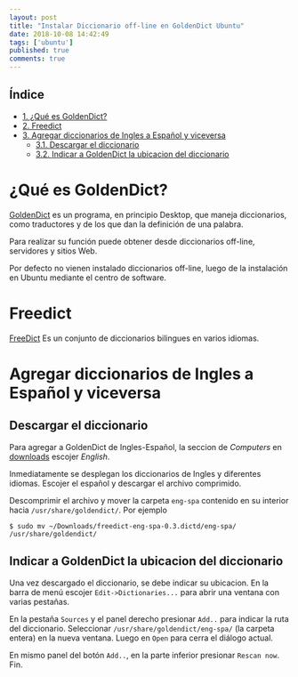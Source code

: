 ```yaml
---
layout: post
title: "Instalar Diccionario off-line en GoldenDict Ubuntu"
date: 2018-10-08 14:42:49
tags: ['ubuntu']
published: true
comments: true
---
```


<div id="table-of-contents">
<h2>&Iacute;ndice</h2>
<div id="text-table-of-contents">
<ul>
<li><a href="#sec-1">1. ¿Qué es GoldenDict?</a></li>
<li><a href="#sec-2">2. Freedict</a></li>
<li><a href="#sec-3">3. Agregar diccionarios de Ingles a Español y viceversa</a>
<ul>
<li><a href="#sec-3-1">3.1. Descargar el diccionario</a></li>
<li><a href="#sec-3-2">3.2. Indicar a GoldenDict la ubicacion del diccionario</a></li>
</ul>
</li>
</ul>
</div>
</div>


# ¿Qué es GoldenDict?<a id="sec-1" name="sec-1"></a>

[GoldenDict](https://github.com/goldendict/goldendict) es un programa, en principio Desktop, que maneja
diccionarios, como traductores y de los que dan la definición de una
palabra. 

Para realizar su función puede obtener desde diccionarios off-line,
servidores y sitios Web.

Por defecto no vienen instalado diccionarios off-line, luego de la
instalación en Ubuntu mediante el centro de software.

# Freedict<a id="sec-2" name="sec-2"></a>

[FreeDict](https://freedict.org) Es un conjunto de diccionarios bilingues en varios idiomas. 

# Agregar diccionarios de Ingles a Español y viceversa<a id="sec-3" name="sec-3"></a>

## Descargar el diccionario<a id="sec-3-1" name="sec-3-1"></a>

Para agregar a GoldenDict de Ingles-Español, la seccion de *Computers*
en [downloads](https://freedict.org/downloads/) escojer *English*.

Inmediatamente se desplegan los diccionarios de Ingles y diferentes
idiomas. Escojer el español y descargar el archivo comprimido.

Descomprimir el archivo y mover la carpeta `eng-spa` contenido en su
interior hacia `/usr/share/goldendict/`. Por ejemplo

    $ sudo mv ~/Downloads/freedict-eng-spa-0.3.dictd/eng-spa/ /usr/share/goldendict/

## Indicar a GoldenDict la ubicacion del diccionario<a id="sec-3-2" name="sec-3-2"></a>

Una vez descargado el diccionario, se debe indicar su ubicacion. En la
barra de menú escojer `Edit->Dictionaries...` para abrir una ventana
con varias pestañas.

En la pestaña `Sources` y el panel derecho presionar `Add..` para
indicar la ruta del diccionario. Seleccionar
`/usr/share/goldendict/eng-spa/` (la carpeta entera) en la nueva
ventana. Luego en `Open` para cerra el diálogo actual.

En mismo panel del botón `Add..`, en la parte inferior presionar
`Rescan now`. Fin.